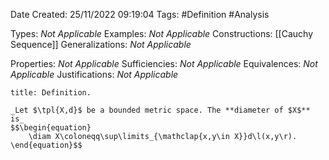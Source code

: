 <div class="topSpace"></div>

Date Created: 25/11/2022 09:19:04
Tags: #Definition #Analysis

Types: _Not Applicable_
Examples: _Not Applicable_
Constructions: [[Cauchy Sequence]]
Generalizations: _Not Applicable_

Properties: _Not Applicable_
Sufficiencies: _Not Applicable_
Equivalences: _Not Applicable_
Justifications: _Not Applicable_

``` ad-Definition
title: Definition.

_Let $\tpl{X,d}$ be a bounded metric space. The **diameter of $X$** is_
$$\begin{equation}
    \diam X\coloneqq\sup\limits_{\mathclap{x,y\in X}}d\l(x,y\r).
\end{equation}$$

```
